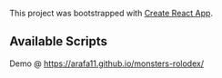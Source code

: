 This project was bootstrapped with [Create React App](https://github.com/facebook/create-react-app).

## Available Scripts

Demo @ https://arafa11.github.io/monsters-rolodex/
